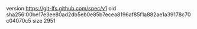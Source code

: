 version https://git-lfs.github.com/spec/v1
oid sha256:00be17e3ee80ad2db5eb0e85b7ecea8196af85f1a882ae1a39178c70c04070c5
size 2951

